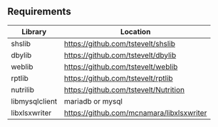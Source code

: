 ## Requirements
Library | Location
--------|---------------------------------------
shslib |https://github.com/tstevelt/shslib
dbylib |https://github.com/tstevelt/dbylib
weblib |https://github.com/tstevelt/weblib
rptlib |https://github.com/tstevelt/rptlib
nutrilib |https://github.com/tstevelt/Nutrition
libmysqlclient |mariadb or mysql
libxlsxwriter |https://github.com/mcnamara/libxlsxwriter
